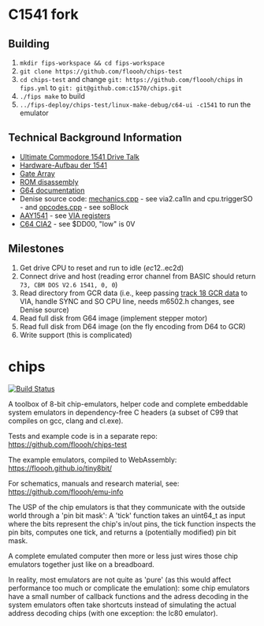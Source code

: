 # C1541 fork

## Building

1. `mkdir fips-workspace && cd fips-workspace`
2. `git clone https://github.com/floooh/chips-test`
3. `cd chips-test` and change `git: https://github.com/floooh/chips` in `fips.yml` to `git: git@github.com:c1570/chips.git`
4. `./fips make` to build
5. `../fips-deploy/chips-test/linux-make-debug/c64-ui -c1541` to run the emulator

## Technical Background Information

* [Ultimate Commodore 1541 Drive Talk](https://www.youtube.com/watch?v=_1jXExwse08)
* [Hardware-Aufbau der 1541](https://www.c64-wiki.de/wiki/Hardware-Aufbau_der_1541)
* [Gate Array](/docs/PN325572.png)
* [ROM disassembly](https://g3sl.github.io/c1541rom.html)
* [G64 documentation](http://www.unusedino.de/ec64/technical/formats/g64.html)
* Denise source code: [mechanics.cpp](https://bitbucket.org/piciji/denise/src/master/emulation/libc64/disk/drive/mechanics.cpp) - see via2.ca1In and cpu.triggerSO - and [opcodes.cpp](https://bitbucket.org/piciji/denise/src/master/emulation/libc64/disk/cpu/opcodes.cpp) - see soBlock
* [AAY1541](http://unusedino.de/ec64/technical/aay/c1541/index.htm) - see [VIA registers](http://unusedino.de/ec64/technical/aay/c1541/viamain.htm)
* [C64 CIA2](https://www.c64-wiki.de/wiki/CIA#CIA_2) - see $DD00, "low" is 0V

## Milestones

1. Get drive CPU to reset and run to idle ($ec12..$ec2d)
2. Connect drive and host (reading error channel from BASIC should return `73, CBM DOS V2.6 1541, 0, 0`)
3. Read directory from GCR data (i.e., keep passing [track 18 GCR data](/docs/1541_test_demo_track18gcr.h) to VIA, handle SYNC and SO CPU line, needs m6502.h changes, see Denise source)
4. Read full disk from G64 image (implement stepper motor)
5. Read full disk from D64 image (on the fly encoding from D64 to GCR)
6. Write support (this is complicated)

# chips

[![Build Status](https://github.com/floooh/chips/workflows/build_and_test/badge.svg)](https://github.com/floooh/chips/actions)

A toolbox of 8-bit chip-emulators, helper code and complete embeddable
system emulators in dependency-free C headers (a subset of C99 that
compiles on gcc, clang and cl.exe).

Tests and example code is in a separate repo: https://github.com/floooh/chips-test

The example emulators, compiled to WebAssembly: https://floooh.github.io/tiny8bit/

For schematics, manuals and research material, see: https://github.com/floooh/emu-info

The USP of the chip emulators is that they communicate with the outside world through
a 'pin bit mask': A 'tick' function takes an uint64_t as input where the bits
represent the chip's in/out pins, the tick function inspects the pin
bits, computes one tick, and returns a (potentially modified) pin bit mask.

A complete emulated computer then more or less just wires those chip emulators
together just like on a breadboard.

In reality, most emulators are not quite as 'pure' (as this would affect performance
too much or complicate the emulation): some chip emulators have a small number
of callback functions and the adress decoding in the system emulators often
take shortcuts instead of simulating the actual address decoding chips
(with one exception: the lc80 emulator).
